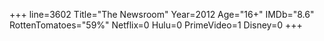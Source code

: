 +++
line=3602
Title="The Newsroom"
Year=2012
Age="16+"
IMDb="8.6"
RottenTomatoes="59%"
Netflix=0
Hulu=0
PrimeVideo=1
Disney=0
+++

